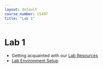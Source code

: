 ```yaml
---
layout: default
course_number: CS497
title: "Lab 1"
---
```


# Lab 1

- Getting acquainted with our [Lab Resources](../resources/index.html) 
- [Lab Environment Setup](http://www.cis.syr.edu/~wedu/seed/lab_env.html)
